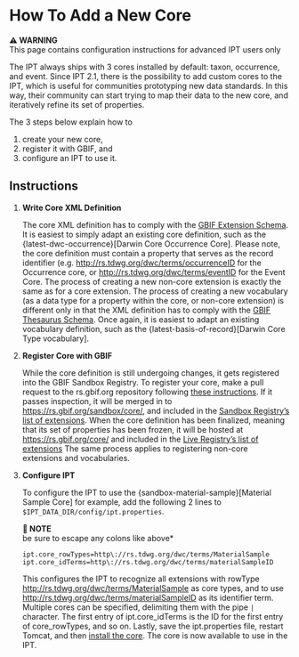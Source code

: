 # How To Add a New Core

**⚠️ WARNING**\
This page contains configuration instructions for advanced IPT users only

The IPT always ships with 3 cores installed by default: taxon, occurrence, and event. Since IPT 2.1, there is the possibility to add custom cores to the IPT, which is useful for communities prototyping new data standards. In this way, their community can start trying to map their data to the new core, and iteratively refine its set of properties.

The 3 steps below explain how to

1. create your new core,
2. register it with GBIF, and
3. configure an IPT to use it.

## Instructions

1. **Write Core XML Definition**

   The core XML definition has to comply with the [GBIF Extension Schema](http://rs.gbif.org/schema/extension.xsd). It is easiest to simply adapt an existing core definition, such as the {latest-dwc-occurrence}[Darwin Core Occurrence Core]. Please note, the core definition must contain a property that serves as the record identifier (e.g. http://rs.tdwg.org/dwc/terms/occurrenceID for the Occurrence core, or http://rs.tdwg.org/dwc/terms/eventID for the Event Core. The process of creating a new non-core extension is exactly the same as for a core extension. The process of creating a new vocabulary (as a data type for a property within the core, or non-core extension) is different only in that the XML definition has to comply with the [GBIF Thesaurus Schema](http://rs.gbif.org/schema/thesaurus.xsd). Once again, it is easiest to adapt an existing vocabulary definition, such as the {latest-basis-of-record}[Darwin Core Type vocabulary].
2. **Register Core with GBIF**

   While the core definition is still undergoing changes, it gets registered into the GBIF Sandbox Registry. To register your core, make a pull request to the rs.gbif.org repository following [these instructions](https://github.com/gbif/rs.gbif.org/blob/master/versioning.md#how-to-create-a-new-version-of-an-extension-or-vocabulary-on-rsgbiforg). If it passes inspection, it will be merged in to https://rs.gbif.org/sandbox/core/, and included in the [Sandbox Registry’s list of extensions](https://gbrdsdev.gbif.org/registry/extensions.json). When the core definition has been finalized, meaning that its set of properties has been frozen, it will be hosted at https://rs.gbif.org/core/ and included in the [Live Registry’s list of extensions](https://gbrds.gbif.org/registry/extensions.json) The same process applies to registering non-core extensions and vocabularies.
3. **Configure IPT**

   To configure the IPT to use the {sandbox-material-sample}[Material Sample Core] for example, add the following 2 lines to `$IPT_DATA_DIR/config/ipt.properties`.

   **📌 NOTE**\
   be sure to escape any colons like above*

   ```
   ipt.core_rowTypes=http\://rs.tdwg.org/dwc/terms/MaterialSample
   ipt.core_idTerms=http\://rs.tdwg.org/dwc/terms/materialSampleID
   ```

   This configures the IPT to recognize all extensions with rowType http://rs.tdwg.org/dwc/terms/MaterialSample as core types, and to use http://rs.tdwg.org/dwc/terms/materialSampleID as its identifier term. Multiple cores can be specified, delimiting them with the pipe `|` character. The first entry of ipt.core_idTerms is the ID for the first entry of core_rowTypes, and so on. Lastly, save the ipt.properties file, restart Tomcat, and then [install the core](administration.adoc#install-extension). The core is now available to use in the IPT.
